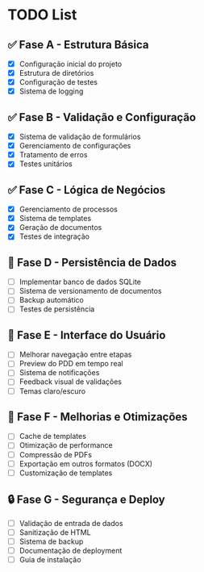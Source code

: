 # TODO List

## ✅ Fase A - Estrutura Básica
- [x] Configuração inicial do projeto
- [x] Estrutura de diretórios
- [x] Configuração de testes
- [x] Sistema de logging

## ✅ Fase B - Validação e Configuração
- [x] Sistema de validação de formulários
- [x] Gerenciamento de configurações
- [x] Tratamento de erros
- [x] Testes unitários

## ✅ Fase C - Lógica de Negócios
- [x] Gerenciamento de processos
- [x] Sistema de templates
- [x] Geração de documentos
- [x] Testes de integração

## 🚧 Fase D - Persistência de Dados
- [ ] Implementar banco de dados SQLite
- [ ] Sistema de versionamento de documentos
- [ ] Backup automático
- [ ] Testes de persistência

## 📝 Fase E - Interface do Usuário
- [ ] Melhorar navegação entre etapas
- [ ] Preview do PDD em tempo real
- [ ] Sistema de notificações
- [ ] Feedback visual de validações
- [ ] Temas claro/escuro

## 🔄 Fase F - Melhorias e Otimizações
- [ ] Cache de templates
- [ ] Otimização de performance
- [ ] Compressão de PDFs
- [ ] Exportação em outros formatos (DOCX)
- [ ] Customização de templates

## 🔒 Fase G - Segurança e Deploy
- [ ] Validação de entrada de dados
- [ ] Sanitização de HTML
- [ ] Sistema de backup
- [ ] Documentação de deployment
- [ ] Guia de instalação